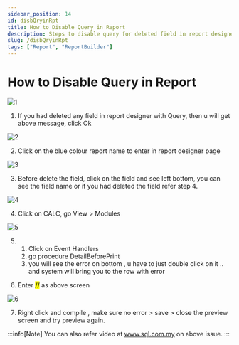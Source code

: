 ```yaml
---
sidebar_position: 14
id: disbQryinRpt
title: How to Disable Query in Report
description: Steps to disable query for deleted field in report designer
slug: /disbQryinRpt
tags: ["Report", "ReportBuilder"]
---
```


# How to Disable Query in Report
![1](/img/report/disbQryinRpt/1.png) 

1. If you had deleted any field in report designer with Query, then u will get above message, click Ok 

![2](/img/report/disbQryinRpt/2.png) 

2. Click on the blue colour report name to enter in report designer page

![3](/img/report/disbQryinRpt/3.png) 

3. Before delete the field, click on the field and see left bottom, you can see the field name or if you had deleted the field refer step 4.

![4](/img/report/disbQryinRpt/4.png) 

4. Click on CALC, go View > Modules 

![5](/img/report/disbQryinRpt/5.png) 

5. 1. Click on Event Handlers
   2. go procedure DetailBeforePrint
   3. you will see the error on bottom , u have to just double click on it .. and system will bring you to the row with 
error 
6) Enter <mark>//</mark> as above screen 

![6](/img/report/disbQryinRpt/6.png) 

7) Right click and compile , make sure no error > save > close the preview screen and try preview again. 

:::info[Note]
You can also refer video at www.sql.com.my on above issue.
:::